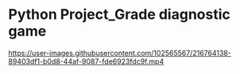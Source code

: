 # Python Project_Grade diagnostic game

https://user-images.githubusercontent.com/102565567/216764138-89403df1-b0d8-44af-9087-fde6923fdc9f.mp4



